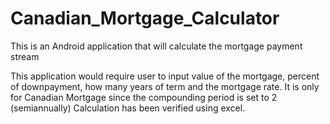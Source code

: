 # Canadian_Mortgage_Calculator
This is an Android application that will calculate the mortgage payment stream

This application would require user to input value of the mortgage, percent of downpayment, how many years of term and the mortgage rate.
It is only for Canadian Mortgage since the compounding period is set to 2 (semiannually)
Calculation has been verified using excel.
